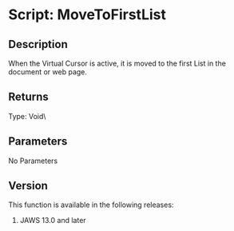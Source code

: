 # Script: MoveToFirstList

## Description

When the Virtual Cursor is active, it is moved to the first List in the
document or web page.

## Returns

Type: Void\

## Parameters

No Parameters

## Version

This function is available in the following releases:

1.  JAWS 13.0 and later
